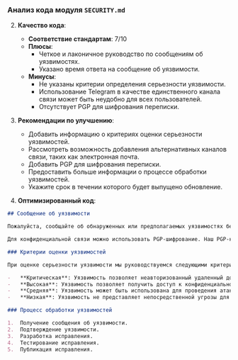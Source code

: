 ### **Анализ кода модуля `SECURITY.md`**

2. **Качество кода**:
   - **Соответствие стандартам**: 7/10
   - **Плюсы**:
     - Четкое и лаконичное руководство по сообщениям об уязвимостях.
     - Указано время ответа на сообщение об уязвимости.
   - **Минусы**:
     - Не указаны критерии определения серьезности уязвимости.
     - Использование Telegram в качестве единственного канала связи может быть неудобно для всех пользователей.
     - Отсутствует PGP для шифрования переписки.

3. **Рекомендации по улучшению**:
   - Добавить информацию о критериях оценки серьезности уязвимостей.
   - Рассмотреть возможность добавления альтернативных каналов связи, таких как электронная почта.
   - Добавить PGP для шифрования переписки.
   - Предоставить больше информации о процессе обработки уязвимостей.
   - Укажите срок в течении которого будет выпущено обновление.

4. **Оптимизированный код**:

```markdown
## Сообщение об уязвимости

Пожалуйста, сообщайте об обнаруженных или предполагаемых уязвимостях безопасности по адресу [https://t.me/xtekky](https://t.me/xtekky). Вы получите ответ в течение 48 часов. В случае подтверждения уязвимости, исправление будет выпущено в кратчайшие сроки, обычно в течение нескольких дней, в зависимости от сложности.

Для конфиденциальной связи можно использовать PGP-шифрование. Наш PGP-ключ: `ваш_pgp_ключ`.

### Критерии оценки уязвимостей

При оценке серьезности уязвимости мы руководствуемся следующими критериями:

-   **Критическая**: Уязвимость позволяет неавторизованный удаленный доступ к системе или данным.
-   **Высокая**: Уязвимость позволяет получить доступ к конфиденциальной информации или выполнить неавторизованные действия с ограниченными привилегиями.
-   **Средняя**: Уязвимость может быть использована для проведения атак типа "отказ в обслуживании" (DoS) или получения ограниченной информации.
-   **Низкая**: Уязвимость не представляет непосредственной угрозы для безопасности системы или данных, но может быть использована в сочетании с другими уязвимостями.

### Процесс обработки уязвимостей

1.  Получение сообщения об уязвимости.
2.  Подтверждение уязвимости.
3.  Разработка исправления.
4.  Тестирование исправления.
5.  Публикация исправления.
